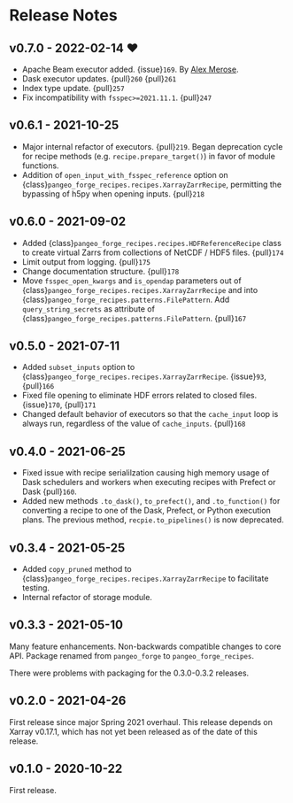# Release Notes

## v0.7.0 - 2022-02-14 ❤️

- Apache Beam executor added. {issue}`169`. By [Alex Merose](https://github.com/alxmrs).
- Dask executor updates. {pull}`260` {pull}`261`
- Index type update. {pull}`257`
- Fix incompatibility with `fsspec>=2021.11.1`. {pull}`247`

## v0.6.1 - 2021-10-25

- Major internal refactor of executors. {pull}`219`.
  Began deprecation cycle for recipe methods (e.g. `recipe.prepare_target()`) in
  favor of module functions.
- Addition of `open_input_with_fsspec_reference` option on {class}`pangeo_forge_recipes.recipes.XarrayZarrRecipe`,
  permitting the bypassing of h5py when opening inputs. {pull}`218`

## v0.6.0 - 2021-09-02

- Added {class}`pangeo_forge_recipes.recipes.HDFReferenceRecipe` class to create virtual Zarrs from collections of
  NetCDF / HDF5 files. {pull}`174`
- Limit output from logging. {pull}`175`
- Change documentation structure. {pull}`178`
- Move `fsspec_open_kwargs` and `is_opendap` parameters
  out of {class}`pangeo_forge_recipes.recipes.XarrayZarrRecipe` and into
  {class}`pangeo_forge_recipes.patterns.FilePattern`. Add `query_string_secrets`
  as attribute of {class}`pangeo_forge_recipes.patterns.FilePattern`. {pull}`167`

## v0.5.0 - 2021-07-11

- Added `subset_inputs` option to {class}`pangeo_forge_recipes.recipes.XarrayZarrRecipe`. {issue}`93`, {pull}`166`
- Fixed file opening to eliminate HDF errors related to closed files. {issue}`170`, {pull}`171`
- Changed default behavior of executors so that the `cache_input` loop is always
  run, regardless of the value of `cache_inputs`. {pull}`168`

## v0.4.0 - 2021-06-25

- Fixed issue with recipe serialilzation causing high memory usage of Dask schedulers and workers when
  executing recipes with Prefect or Dask {pull}`160`.
- Added new methods `.to_dask()`, `to_prefect()`, and `.to_function()` for converting a recipe
  to one of the Dask, Prefect, or Python execution plans. The previous method, `recpie.to_pipelines()`
  is now deprecated.

## v0.3.4 - 2021-05-25

- Added `copy_pruned` method to {class}`pangeo_forge_recipes.recipes.XarrayZarrRecipe` to facilitate testing.
- Internal refactor of storage module.

## v0.3.3 - 2021-05-10

Many feature enhancements.
Non-backwards compatible changes to core API.
Package renamed from `pangeo_forge` to `pangeo_forge_recipes`.

There were problems with packaging for the 0.3.0-0.3.2 releases.

## v0.2.0 - 2021-04-26

First release since major Spring 2021 overhaul.
This release depends on Xarray v0.17.1, which has not yet been released as of the date of this release.

## v0.1.0 - 2020-10-22

First release.
